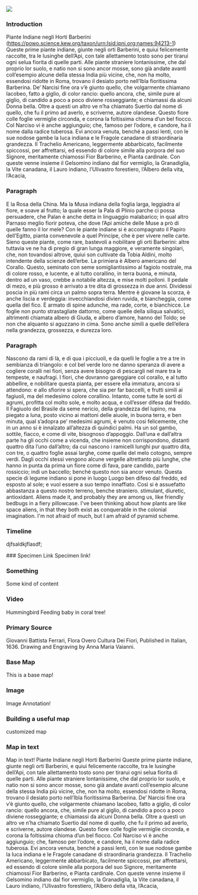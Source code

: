 <a href="https://www.juncture-digital.org"><img src="https://juncture-digital.github.io/juncture/static/images/ve-button.png"></a>

<param ve-config 
       title="Coral Trees (Erythrina coralloides)"
       source-image="Erythrina_coralloides_o_Ceibo_de_Jujuy (1).jpg"
       banner="https://ids.si.edu/ids/deliveryService/id/ark:/65665/m38b1037d1d36449919427d1d8b0dbc151/640"
       author="Clio Grace Rom"
       layout="vertical">

### Introduction
Piante Indiane negli Horti Barberini (https://powo.science.kew.org/taxon/urn:lsid:ipni.org:names:94213-1) Queste prime piante indiane, giunte negli orti Barberini, e quiui felicemente raccolte, tra le lusinghe dell’Api, con tale allettamento tosto sono per tirarui ogni selua fiorita di quelle parti. Alle piante straniere lontanissime, che dal proprio lor suolo, e natio non si sono ancor mosse, sono già andate avanti coll’esempio alcune della stessa India più vicine, che, non ha molto, essendosi ridotte in Roma, trovano il desiato porto nell’Ibla fioritissima Barberina. De’ Narcisi fine ora v’è giunto quello, che volgarmente chiamano Iacobeo, fatto a giglio, di color rancio: quello ancora, che, simile pure al giglio, di candido a poco a poco diviene rosseggiante; e chiamassi da alcuni Donna bella. Oltre a questi un altro ve n’ha chiamato Suertio dal nome di quello, che fu il primo ad averlo, e scriverne, autore olandese. Questo fiore colle foglie vermiglie circonda, e corona la foltissima chioma d’un bel fiocco. Col Narciso vi è anche aggiunguio; che, famoso per l’odore, e candore, ha il nome dalla radice tuberosa. Evi ancora venuta, benché a passi lenti, con le sue nodose gambe la Iuca indiana e le Fragole canadane di straordinaria grandezza. Il Trachelio Americano, leggermente abbarbicato, facilmente spiccossi, per affrettarsi, ed essendo di colore simile alla porpora del suo Signore, meritamente chiamossi Fior Barberino, e Pianta cardinale. Con queste venne insieme il Gelsomino indiano dal fior vermiglio, la Granadiglia, la Vite canadana, il Lauro indiano, l’Ulivastro forestiero, l’Albero della vita, l’Acacia,
<param ve-compare curtain url="Erythrina_coralloides_o_Ceibo_de_Jujuy (1).jpg"" title="The Coral Tree">
<param ve-compare url="Erythrina corallodendron-Baumortel.jpg">
 
### Paragraph
E la Rosa della China. Ma la Musa indiana della foglia larga, leggiadra al fiore, e soave al frutto; la quale esser la Pala di Plinio parche ci possa persuadere, che Palan è anche detta in linguaggio malabarico; in qual altro Parnaso meglio fiorir poteva, che dove l’Api amiche delle Muse a prò di quelle fanno il lor mele? Con le piante indiane si è accompagnato il Papiro dell’Egitto, pianta convenevole a quel Principe, che è per vivere nelle carte. Sieno queste piante, come rare, bastevoli a nobilitare gli orti Barberini: altre tuttavia ve ne ha di pregio di gran lunga maggiore, e veramente singolari, che, non tovandosi altrove, quiui son cultivate da Tobia Aldini, molto intendente della scienze dell’erbe. La primiera è Albero americano del Corallo. Questo, seminato con seme somigliantissimo al fagiolo nostrale, ma di colore rosso, e lucente, e al tutto corallino, in terra buona, e minuta, dentro ad un vaso, crebbe a notabile altezza, e mise molti polloni. Il pedale di mezo, e più grosso è arrivato a tre dita di grossezza in due anni. Dividessi poscia in più rami circa un palmo sopra terra. Mentre è giovane la scorza, è anche liscia e verdeggia: invecchiandosi divien ruvida, e biancheggia, come quella del fico. È armato di spine adunche, ma rade, corte, e bianchicce. Le foglie non punto strastagliate dattorno, come quelle della siliqua salvatici, altrimenti chiamata albero di Giuda, e albero d’amore, hanno del Toldo; se non che alquanto si aguzzano in cima. Sono anche simili a quelle dell’ellera nella grandezza, grossezza, e durezza loro. 
### Paragraph
Nascono da rami di là, e di qua i picciuoli, e da quelli le foglie a tre a tre in sembianza di triangolo: e col bel verde loro ne danno speranza di avere a cogliere coralli nei fiori, senza avere bisogno di pescargli nel mare tra le tempeste, e naufragi. I fiori, che dovranno gareggiare col corallo, e al tutto abbellire, e nobilitare questa pianta, per essere ella immatura, ancora si attendono: e allo sfiorire si spera, che sia per far baccelli, e frutti simili ai fagiuoli, ma del medesimo colore corallino. Intanto, come tutte le sorti di agrumi, profitta col molto sole, e molto acqua, e coll’esser difesa dal freddo. Il Fagiuolo del Brasile da seme nericio, della grandezza del lupino, ma piegato a luna, posto vicino ai mattoni delle aiuole, in buona terra, e ben minuta, qual s’adopra pe’ medesimi agrumi, è venuto cosi felicemente, che in un anno si è innalzato all’altezza di quindici palmi. Ha un sol gambo, sottile, fiacco, e come di vite, bisognoso d’appoggio. Dall’una e dall’altra parte ha gli occhi come a vicenda, che insieme non corrispondono, distanti quattro dita l’uno dall’altro; da cui nascono i ramicelli lunghi pur quattro dita, con tre, o quattro foglie assai larghe, come quelle del melo cotogno, sempre verdi. Dagli occhi stessi vengono alcune vergelle altrettanto più lunghe, che hanno in punta da prima un fiore come di fava, pare candido, parte rossiccio; indi un baccello; benché questo non sia ancor venuto. Questa specie di legume indiano si pone in luogo
Luogo ben difeso dal freddo, ed esposto al sole; e vuol essere a suo tempo innaffiato. Così si è assuefatto abbastanza a questo nostro terreno, benche straniero. 
<span data-mouseover-image-zoomto="818,700,481,466"> stimulant, diuretic, antioxidant</span>. Aliens made it, and probably they are among us, like friendly bedbugs in a fiery pillowcase. I've been thinking about how plants are like space aliens, in that they both exist as conquerable in the colonial imagination. I'm not afraid of much, but I am afraid of pyramid scheme.
### Timeline
djfsaldkjflasdf;
<param ve-knightlab-timeline
       source="1Uoyco0dqS1bEV7jgrdgRVlu7CYMhz_rZZKC2RteGed0"
       timenav-position="bottom"
       hash-bookmark="false"
       intitial-zoom="1"
       height="750">
### Specimen Link 
Specimen link!
<param ve-plant-specimen jpid="10.5555/al.ap.specimen.ny00007987">

### Something
Some kind of content
<param ve-entity eid="Q214242" title=“without shipwreck or the storms at sea”>

### Video
Hummingbird Feeding baby in coral tree!
<param ve-video vid="FOpDNI9p-zs" title="Hummingbird feeding baby in Coral Tree">

### Primary Source
Giovanni Battista Ferrari, Flora Overo Cultura Dei Fiori, Published in Italian, 1636. Drawing and Engraving by Anna Maria Vaianni.
<param ve-iframe src="https://archive.org/details/floraouerocultur00ferr/page/378/mode/2up?view=theater">

### Base Map
This is a base map!
<param ve-map basemap="Esri_WorldPhysical">

### Image
Image Annotation!
<param ve-image url="Tzompantli_Tovar.jpeg">

### Building a useful map
customized map
<param ve-map title= "distribution map" center="19.427047917923073, -99.13142900288899" zoom="4">
<param ve-map-layer geojson url="https://raw.githubusercontent.com/cliogracerom/coraltrees/main/AztecEmpire.json">

### Map in text
Map in text!
Piante Indiane negli Horti Barberini Queste prime piante indiane, giunte <span data-mouseover-map-flyto="41.90319961151857, 12.491012488091254, 12"> negli orti Barberini</span>, e quiui felicemente raccolte, tra le lusinghe dell’Api, con tale allettamento tosto sono per tirarui ogni selua fiorita di quelle parti. Alle piante straniere lontanissime, che dal proprio lor suolo, e natio non si sono ancor mosse, sono già andate avanti coll’esempio alcune della stessa India più vicine, che, non ha molto, essendosi ridotte in Roma, trovano il desiato porto nell’Ibla fioritissima Barberina. De’ Narcisi fine ora v’è giunto quello, che volgarmente chiamano Iacobeo, fatto a giglio, di color rancio: quello ancora, che, simile pure al giglio, di candido a poco a poco diviene rosseggiante; e chiamassi da alcuni Donna bella. Oltre a questi un altro ve n’ha chiamato Suertio dal nome di quello, che fu il primo ad averlo, e scriverne, autore olandese. Questo fiore colle foglie vermiglie circonda, e corona la foltissima chioma d’un bel fiocco. Col Narciso vi è anche aggiunguio; che, famoso per l’odore, e candore, ha il nome dalla radice tuberosa. Evi ancora venuta, benché a passi lenti, con le sue nodose gambe la Iuca indiana e le Fragole canadane di straordinaria grandezza. Il Trachelio Americano, leggermente abbarbicato, facilmente spiccossi, per affrettarsi, ed essendo di colore simile alla porpora del suo Signore, meritamente chiamossi Fior Barberino, e Pianta cardinale. Con queste venne insieme il Gelsomino indiano dal fior vermiglio, la Granadiglia, la Vite canadana, il Lauro indiano, l’Ulivastro forestiero, l’Albero della vita, l’Acacia,
<param ve-map title= "rome map">
